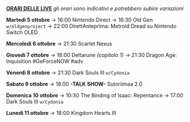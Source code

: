 <b><u>ORARI DELLE LIVE</u></b>
<i>gli orari sono indicativi e potrebbero subire variazioni</i>

<b>Martedì 5 ottobre</b> 
→ 16:00 Nintendo Direct
→ 16:30 Old Gen <code>w/oldgenproject</code>
→ 22:00 DirettAnteprima: Metroid Dread su Nintendo Switch OLED

<b>Mercoledì 6 ottobre</b>
→ 21:30 Scarlet Nexus

<b>Giovedì 7 ottobre</b>
→ 18:00 Deltarune <i>(capitolo 1)</i>
→ 21:30 Dragon Age: Inquisition #GeForceNOW #adv

<b>Venerdì 8 ottobre</b>
→ 21:30 Dark Souls III <code>w/Cydonia</code>

<b>Sabato 9 ottobre</b>
→ 18.00 <b>-TALK SHOW-</b> Sutoriimaa 2.0

<b>Domenica 10 ottobre</b>
→ 10:30 The Binding of Isaac: Repentance
→ 17:00 Dark Souls III <code>w/Cydonia</code>

<b>Lunedì 11 ottobre</b>
→ 18:00 Kingdom Hearts III
